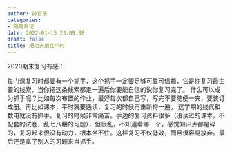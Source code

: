 ```yaml
---
author: 孙百乐
categories:
- 随笔杂记
date: 2022-01-15 23:09:38
draft: false
title: 把功夫用在平时
---
```


2020期末复习有感：

每门课复习时都要有一个抓手，这个抓手一定要足够可靠可信赖，它是你复习最主要的线索，当你把这条线索都走一遍后你要能自信的说你复习完了。 什么可以成为抓手呢？比如每次布置的作业，最好每次都自己写，写完不要随便一夹，要装订成册。再比如课本，平时就要通读，复习的时候再重新捋一遍。 这学期的线代和数电就没有抓手，复习的时候非常痛苦。手边的复习资料很多（没读过的课本，不配套的试卷，乱七八糟的习题），但很乱，不知道看哪一个，感觉知识点都是碎的，复习起来很没有动力，根本坐不住。这样复习不仅低效，而且很容易放弃。最后还是拿了别人的习题来当抓手。
